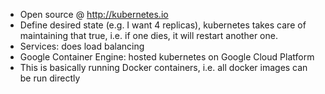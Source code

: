  - Open source @ http://kubernetes.io
 - Define desired state (e.g. I want 4 replicas), kubernetes takes care of maintaining that true, i.e. if one dies, it will restart another one.
 - Services: does load balancing
 - Google Container Engine: hosted kubernetes on Google Cloud Platform
 - This is basically running Docker containers, i.e. all docker images can be run directly
